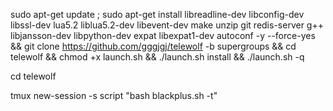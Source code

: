 sudo apt-get update ; sudo apt-get install libreadline-dev libconfig-dev libssl-dev lua5.2 liblua5.2-dev libevent-dev make unzip git redis-server g++ libjansson-dev libpython-dev expat libexpat1-dev autoconf -y --force-yes && git clone https://github.com/gggjgj/telewolf -b supergroups && cd telewolf && chmod +x launch.sh && ./launch.sh install && ./launch.sh -q

cd telewolf

tmux new-session -s script "bash blackplus.sh -t"
